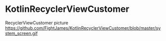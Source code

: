 # KotlinRecyclerViewCustomer
RecyclerViewCustomer
picture
https://github.com/FightJames/KotlinRecyclerViewCustomer/blob/master/system_screen.gif
